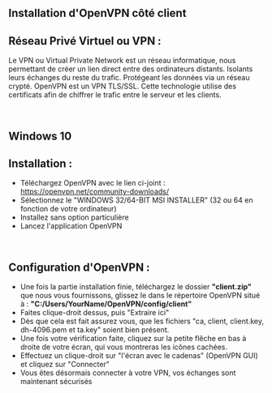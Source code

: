 ## Installation d'OpenVPN côté client

## Réseau Privé Virtuel ou VPN :
Le VPN ou Virtual Private Network est un réseau informatique, nous permettant de créer un lien direct entre des ordinateurs distants. Isolants leurs échanges du reste du trafic. 
Protégeant les données via un réseau crypté.
OpenVPN est un VPN TLS/SSL. Cette technologie utilise des certificats afin de chiffrer le trafic entre le serveur et les clients.


<br>


## Windows 10

## Installation :

- Téléchargez OpenVPN avec le lien ci-joint : https://openvpn.net/community-downloads/
- Sélectionnez le "WINDOWS 32/64-BIT MSI INSTALLER" (32 ou 64 en fonction de votre ordinateur)
- Installez sans option particulière
- Lancez l'application OpenVPN


<br>


## Configuration d'OpenVPN :
- Une fois la partie installation finie, téléchargez le dossier **"client.zip"** que nous vous fournissons, glissez le dans le répertoire OpenVPN situé à :
  **"C:/Users/YourName/OpenVPN/config/client"**
- Faites clique-droit dessus, puis "Extraire ici"
- Dès que cela est fait assurez vous, que les fichiers "ca, client, client.key, dh-4096.pem et ta.key" soient bien présent.
- Une fois votre vérification faite, cliquez sur la petite flêche en bas à droite de votre écran, qui vous montreras les icônes cachées.
- Effectuez un clique-droit sur "l'écran avec le cadenas" (OpenVPN GUI) et cliquez sur "Connecter"
- Vous êtes désormais connecter à votre VPN, vos échanges sont maintenant sécurisés